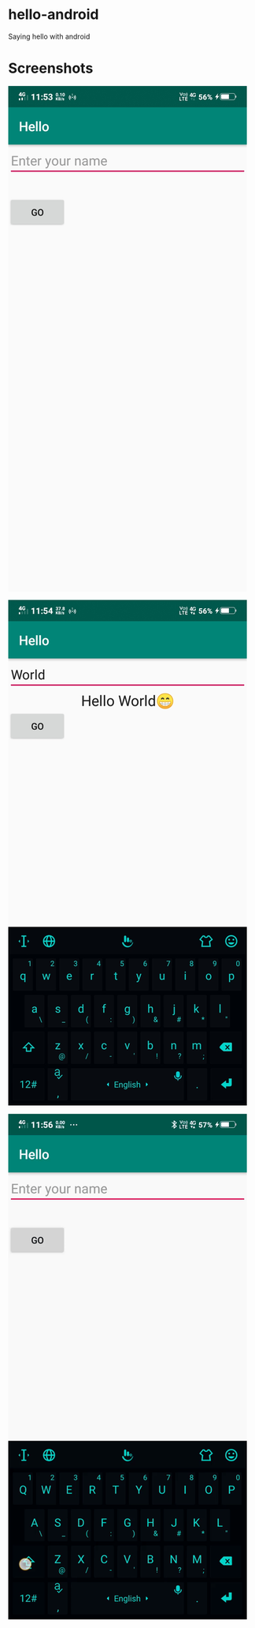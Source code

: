 # hello-android
Saying hello with android

# Screenshots
![Ask user for their name](screenshots/input.jpg)

![Say hello to user](screenshots/output.jpg)

![Screen recording](screenshots/hello.gif)
